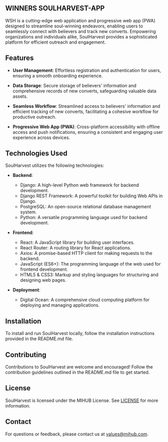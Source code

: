 ## WINNERS SOULHARVEST-APP

WSH is a cutting-edge web application and progressive web app (PWA) designed to streamline soul-winning endeavors, enabling users to seamlessly connect with believers and track new converts. Empowering organizations and individuals alike, SoulHarvest provides a sophisticated platform for efficient outreach and engagement.

## Features

- **User Management**: Effortless registration and authentication for users, ensuring a smooth onboarding experience.
  
- **Data Storage**: Secure storage of believers' information and comprehensive records of new converts, safeguarding valuable data assets.
  
- **Seamless Workflow**: Streamlined access to believers' information and efficient tracking of new converts, facilitating a cohesive workflow for productive outreach.
  
- **Progressive Web App (PWA)**: Cross-platform accessibility with offline access and push notifications, ensuring a consistent and engaging user experience across devices.

## Technologies Used

SoulHarvest utilizes the following technologies:

- **Backend**:
  - Django: A high-level Python web framework for backend development.
  - Django REST Framework: A powerful toolkit for building Web APIs in Django.
  - PostgreSQL: An open-source relational database management system.
  - Python: A versatile programming language used for backend development.

- **Frontend**:
  - React: A JavaScript library for building user interfaces.
  - React Router: A routing library for React applications.
  - Axios: A promise-based HTTP client for making requests to the backend.
  - JavaScript (ES6+): The programming language of the web used for frontend development.
  - HTML5 & CSS3: Markup and styling languages for structuring and designing web pages.

- **Deployment**:

  - Digital Ocean: A comprehensive cloud computing platform for deploying and managing applications.

## Installation

To install and run SoulHarvest locally, follow the installation instructions provided in the README.md file.

## Contributing

Contributions to SoulHarvest are welcome and encouraged! Follow the contribution guidelines outlined in the README.md file to get started.

## License

SoulHarvest is licensed under the MIHUB License. See [LICENSE](LICENSE) for more information.

## Contact

For questions or feedback, please contact us at values@mihub.com.


